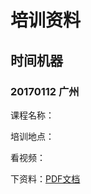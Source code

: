 # 培训资料
## 时间机器
### 20170112 广州
课程名称：

培训地点：

看视频：

下资料：[PDF文档](https://github.com/JohnsonHan/ShareCenter/blob/master/doc/footonway/pool/GOV01%E6%95%99%E7%A8%8B%E6%96%87%E6%9C%AC.pdf)
